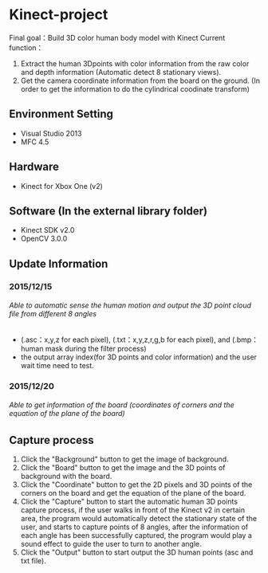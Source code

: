 # Kinect-project
Final goal：Build 3D color human body model with Kinect
Current function：
1. Extract the human 3Dpoints with color information from the raw color and depth information (Automatic detect 8 stationary views).
2. Get the camera coordinate information from the board on the ground. (In order to get the information to do the cylindrical coodinate transform)

## Environment Setting
- Visual Studio 2013
- MFC 4.5

## Hardware 
- Kinect for Xbox One (v2)

## Software (In the external library folder)
- Kinect SDK v2.0
- OpenCV 3.0.0

## Update Information
### 2015/12/15 
###### Able to automatic sense the human motion and output the 3D point cloud file from different 8 angles
- (.asc：x,y,z for each pixel), (.txt：x,y,z,r,g,b for each pixel), and (.bmp：human mask during the filter process)
- the output array index(for 3D points and color information) and the user wait time need to test.

### 2015/12/20
###### Able to get information of the board (coordinates of corners and the equation of the plane of the board)

## Capture process
1. Click the "Background" button to get the image of background.
2. Click the "Board" button to get the image and the 3D points of background with the board.
3. Click the "Coordinate" button to get the 2D pixels and 3D points of the corners on the board 
and get the equation of the plane of the board.
4. Click the "Capture" button to start the automatic human 3D points capture process, if the user walks in front of the Kinect v2 in certain area, the program would automatically detect the stationary state of the user, and starts to capture points of 8 angles, after the information of each angle has been successfully captured, the program would play a sound effect to guide the user to turn to another angle.
5. Click the "Output" button to start output the 3D human points (asc and txt file).
